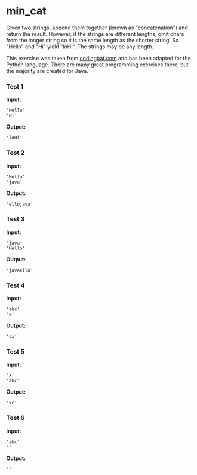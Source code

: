 # min_cat




Given two strings, append them together (known as "concatenation") and return the result. However, if the strings are different lengths, omit chars from the longer string so it is the same length as the shorter string. So "Hello" and "Hi" yield "loHi". The strings may be any length.

This exercise was taken from [codingbat.com](https://codingbat.com/prob/p105745) and has been adapted for the Python language. There are many great programming exercises there, but the majority are created for Java.






### Test 1
**Input:**
```
'Hello'
'Hi'
```
**Output:**
```
'loHi'
```
### Test 2
**Input:**
```
'Hello'
'java'
```
**Output:**
```
'ellojava'
```
### Test 3
**Input:**
```
'java'
'Hello'
```
**Output:**
```
'javaello'
```
### Test 4
**Input:**
```
'abc'
'x'
```
**Output:**
```
'cx'
```
### Test 5
**Input:**
```
'x'
'abc'
```
**Output:**
```
'xc'
```
### Test 6
**Input:**
```
'abc'
''
```
**Output:**
```
''
```

